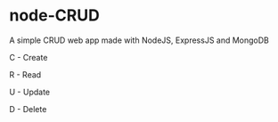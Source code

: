 # node-CRUD

A simple CRUD web app made with NodeJS, ExpressJS and MongoDB

C - Create

R - Read

U - Update

D - Delete
